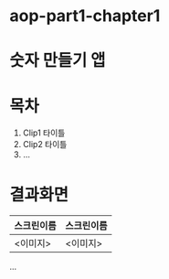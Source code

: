 # aop-part1-chapter1
# 숫자 만들기 앱

# 목차

1. Clip1 타이틀
2. Clip2 타이틀
3. ...

# 결과화면

|스크린이름|스크린이름|
|---|---|
|<이미지>|<이미지>|

...
